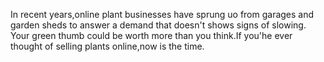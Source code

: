 In recent years,online plant businesses have sprung uo from garages and garden sheds to answer a demand that doesn't shows signs of slowing. Your green thumb could be worth more than you think.If you'he ever thought of selling plants online,now is the time.
